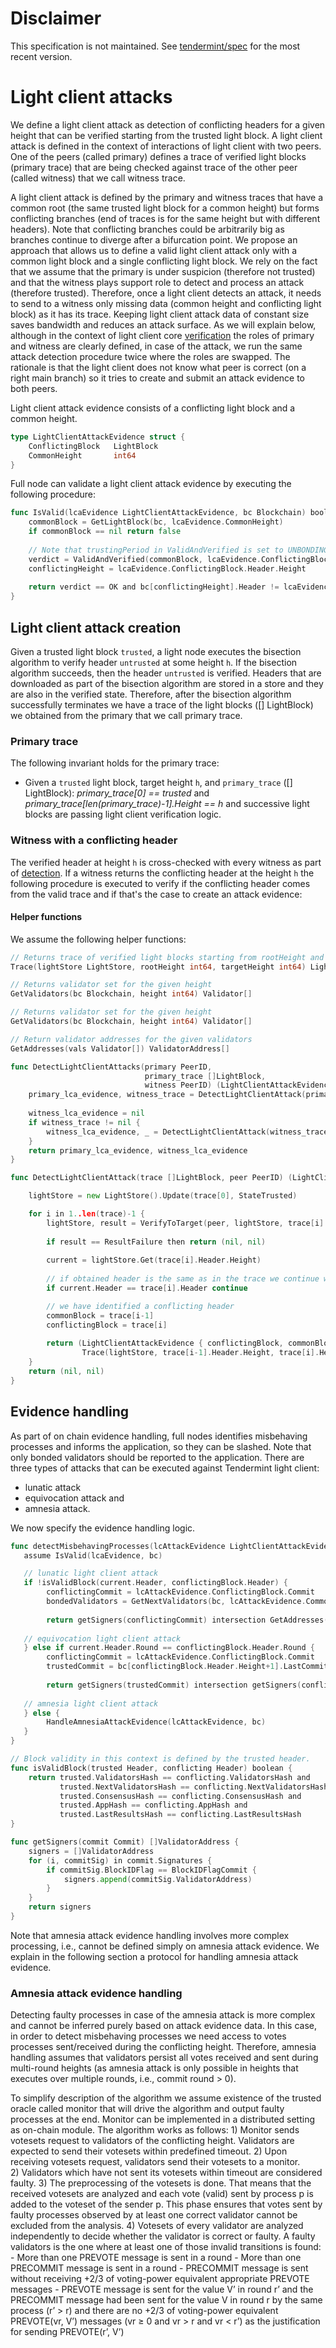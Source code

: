 # Disclaimer

This specification is not maintained. See
[tendermint/spec](https://github.com/tendermint/spec/blob/master/rust-spec/lightclient/)
for the most recent version.


# Light client attacks

We define a light client attack as detection of conflicting headers for a given height that can be verified
starting from the trusted light block. A light client attack is defined in the context of interactions of 
light client with two peers. One of the peers (called primary) defines a trace of verified light blocks 
(primary trace) that are being checked against trace of the other peer (called witness) that we call 
witness trace. 

A light client attack is defined by the primary and witness traces 
that have a common root (the same trusted light block for a common height) but forms 
conflicting branches (end of traces is for the same height but with different headers). 
Note that conflicting branches could be arbitrarily big as branches continue to diverge after 
a bifurcation point. We propose an approach that allows us to define a valid light client attack
only with a common light block and a single conflicting light block. We rely on the fact that 
we assume that the primary is under suspicion (therefore not trusted) and that the witness plays 
support role to detect and process an attack (therefore trusted). Therefore, once a light client 
detects an attack, it needs to send to a witness only missing data (common height
and conflicting light block) as it has its trace. Keeping light client attack data of constant size 
saves bandwidth and reduces an attack surface. As we will explain below, although in the context of 
light client core 
[verification](https://github.com/informalsystems/tendermint-rs/tree/master/docs/spec/lightclient/verification) 
the roles of primary and witness are clearly defined, 
in case of the attack, we run the same attack detection procedure twice where the roles are swapped. 
The rationale is that the light client does not know what peer is correct (on a right main branch) 
so it tries to create and submit an attack evidence to both peers. 
   
Light client attack evidence consists of a conflicting light block and a common height. 
    
```go
type LightClientAttackEvidence struct {
    ConflictingBlock   LightBlock
    CommonHeight       int64
}
```

Full node can validate a light client attack evidence by executing the following procedure:

```go
func IsValid(lcaEvidence LightClientAttackEvidence, bc Blockchain) boolean {
    commonBlock = GetLightBlock(bc, lcaEvidence.CommonHeight)
    if commonBlock == nil return false 
    
    // Note that trustingPeriod in ValidAndVerified is set to UNBONDING_PERIOD
    verdict = ValidAndVerified(commonBlock, lcaEvidence.ConflictingBlock)
    conflictingHeight = lcaEvidence.ConflictingBlock.Header.Height
    
    return verdict == OK and bc[conflictingHeight].Header != lcaEvidence.ConflictingBlock.Header     
}
```


## Light client attack creation

Given a trusted light block `trusted`, a light node executes the bisection algorithm to verify header 
`untrusted` at some height `h`. If the bisection algorithm succeeds, then the header `untrusted` is verified. 
Headers that are downloaded as part of the bisection algorithm are stored in a store and they are also in 
the verified state. Therefore, after the bisection algorithm successfully terminates we have a trace of 
the light blocks ([] LightBlock) we obtained from the primary that we call primary trace.

### Primary trace 

The following invariant holds for the primary trace:

- Given a `trusted` light block, target height `h`, and `primary_trace` ([] LightBlock): 
    *primary_trace[0] == trusted* and *primary_trace[len(primary_trace)-1].Height == h* and 
    successive light blocks are passing light client verification logic. 
          

### Witness with a conflicting header

The verified header at height `h` is cross-checked with every witness as part of 
[detection](https://github.com/informalsystems/tendermint-rs/tree/master/docs/spec/lightclient/detection). 
If a witness returns the conflicting header at the height `h` the following procedure is executed to verify 
if the conflicting header comes from the valid trace and if that's the case to create an attack evidence:


#### Helper functions

We assume the following helper functions:

```go
// Returns trace of verified light blocks starting from rootHeight and ending with targetHeight.
Trace(lightStore LightStore, rootHeight int64, targetHeight int64) LightBlock[]

// Returns validator set for the given height 
GetValidators(bc Blockchain, height int64) Validator[]

// Returns validator set for the given height 
GetValidators(bc Blockchain, height int64) Validator[]

// Return validator addresses for the given validators
GetAddresses(vals Validator[]) ValidatorAddress[]
```


```go
func DetectLightClientAttacks(primary PeerID, 
                              primary_trace []LightBlock, 
                              witness PeerID) (LightClientAttackEvidence, LightClientAttackEvidence) {
    primary_lca_evidence, witness_trace = DetectLightClientAttack(primary_trace, witness)
    
    witness_lca_evidence = nil
    if witness_trace != nil {
        witness_lca_evidence, _ = DetectLightClientAttack(witness_trace, primary)
    }
    return primary_lca_evidence, witness_lca_evidence
}

func DetectLightClientAttack(trace []LightBlock, peer PeerID) (LightClientAttackEvidence, []LightBlock) {

    lightStore = new LightStore().Update(trace[0], StateTrusted)

    for i in 1..len(trace)-1 {
        lightStore, result = VerifyToTarget(peer, lightStore, trace[i].Header.Height) 
   
        if result == ResultFailure then return (nil, nil)
        
        current = lightStore.Get(trace[i].Header.Height)
        
        // if obtained header is the same as in the trace we continue with a next height
        if current.Header == trace[i].Header continue

        // we have identified a conflicting header
        commonBlock = trace[i-1]
        conflictingBlock = trace[i]
                 
        return (LightClientAttackEvidence { conflictingBlock, commonBlock.Header.Height }, 
                Trace(lightStore, trace[i-1].Header.Height, trace[i].Header.Height))
    } 
    return (nil, nil)       
}
```

## Evidence handling 

As part of on chain evidence handling, full nodes identifies misbehaving processes and informs
the application, so they can be slashed. Note that only bonded validators should 
be reported to the application. There are three types of attacks that can be executed against 
Tendermint light client: 
  - lunatic attack
  - equivocation attack and 
  - amnesia attack.  
    
We now specify the evidence handling logic.

```go
func detectMisbehavingProcesses(lcAttackEvidence LightClientAttackEvidence, bc Blockchain) []ValidatorAddress {
   assume IsValid(lcaEvidence, bc) 

   // lunatic light client attack
   if !isValidBlock(current.Header, conflictingBlock.Header) { 
        conflictingCommit = lcAttackEvidence.ConflictingBlock.Commit
        bondedValidators = GetNextValidators(bc, lcAttackEvidence.CommonHeight) 
        
        return getSigners(conflictingCommit) intersection GetAddresses(bondedValidators)                   
   
   // equivocation light client attack
   } else if current.Header.Round == conflictingBlock.Header.Round {
        conflictingCommit = lcAttackEvidence.ConflictingBlock.Commit 
        trustedCommit = bc[conflictingBlock.Header.Height+1].LastCommit 
           
        return getSigners(trustedCommit) intersection getSigners(conflictingCommit)       
   
   // amnesia light client attack
   } else {
        HandleAmnesiaAttackEvidence(lcAttackEvidence, bc)      
   }                    
}

// Block validity in this context is defined by the trusted header.
func isValidBlock(trusted Header, conflicting Header) boolean {
    return trusted.ValidatorsHash == conflicting.ValidatorsHash and
           trusted.NextValidatorsHash == conflicting.NextValidatorsHash and
           trusted.ConsensusHash == conflicting.ConsensusHash and 
           trusted.AppHash == conflicting.AppHash and 
           trusted.LastResultsHash == conflicting.LastResultsHash 
}

func getSigners(commit Commit) []ValidatorAddress {
    signers = []ValidatorAddress
    for (i, commitSig) in commit.Signatures {
        if commitSig.BlockIDFlag == BlockIDFlagCommit { 
            signers.append(commitSig.ValidatorAddress)                    
        }
    }
    return signers
}
```
Note that amnesia attack evidence handling involves more complex processing, i.e., cannot be 
defined simply on amnesia attack evidence. We explain in the following section a protocol 
for handling amnesia attack evidence. 

### Amnesia attack evidence handling

Detecting faulty processes in case of the amnesia attack is more complex and cannot be inferred 
purely based on attack evidence data. In this case, in order to detect misbehaving processes we need
access to votes processes sent/received during the conflicting height. Therefore, amnesia handling assumes that
validators persist all votes received and sent during multi-round heights (as amnesia attack 
is only possible in heights that executes over multiple rounds, i.e., commit round > 0).  

To simplify description of the algorithm we assume existence of the trusted oracle called monitor that will 
drive the algorithm and output faulty processes at the end. Monitor can be implemented in a
distributed setting as on-chain module. The algorithm works as follows:
    1) Monitor sends votesets request to validators of the conflicting height. Validators
    are expected to send their votesets within predefined timeout.
    2) Upon receiving votesets request, validators send their votesets to a monitor.  
    2) Validators which have not sent its votesets within timeout are considered faulty.
    3) The preprocessing of the votesets is done. That means that the received votesets are analyzed 
    and each vote (valid) sent by process p is added to the voteset of the sender p. This phase ensures that
    votes sent by faulty processes observed by at least one correct validator cannot be excluded from the analysis. 
    4) Votesets of every validator are analyzed independently to decide whether the validator is correct or faulty.
       A faulty validators is the one where at least one of those invalid transitions is found:
            - More than one PREVOTE message is sent in a round 
            - More than one PRECOMMIT message is sent in a round 
            - PRECOMMIT message is sent without receiving +2/3 of voting-power equivalent 
            appropriate PREVOTE messages 
            - PREVOTE message is sent for the value V’ in round r’ and the PRECOMMIT message had 
            been sent for the value V in round r by the same process (r’ > r) and there are no 
            +2/3 of voting-power equivalent PREVOTE(vr, V’) messages (vr ≥ 0 and vr > r and vr < r’) 
            as the justification for sending PREVOTE(r’, V’) 




 


